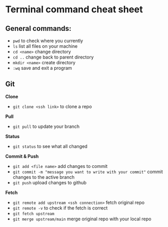 # Terminal command cheat sheet

## General commands:

* `pwd` to check where you currently
* `ls` list all files on your machine
* `cd <name>` change directory
* `cd ..` change back to parent directory
* `mkdir <name>` create directory
* `:wq` save and exit a program

## Git
**Clone**
* `git clone <ssh link>` to clone a repo

**Pull**
* `git pull` to update your branch

**Status**
* `git status` to see what all changed

**Commit & Push**
* `git add <file name>` add changes to commit
* `git commit -m "message you want to write with your commit"` commit changes to the active branch
* `git push` upload changes to github

**Fetch**
* `git remote add upstream <ssh connection>` fetch original repo
* `git remote -v` to check if the fetch is correct
* `git fetch upstream`
* `git merge upstream/main` merge original repo with your local repo